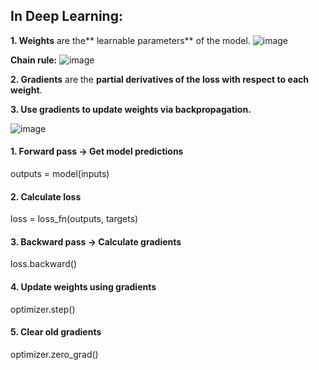## In Deep Learning:
**1. Weights** are the** learnable parameters** of the model.
![image](https://github.com/user-attachments/assets/b91b3aad-892a-4e0f-aafd-3a09de7350fd)

**Chain rule:** ![image](https://github.com/user-attachments/assets/b4c77861-cf43-4d6f-8d35-7b6236c34888)

**2. Gradients** are the **partial derivatives of the loss with respect to each weight**.

**3. Use gradients to update weights via backpropagation.**

![image](https://github.com/user-attachments/assets/71071673-8d69-4cec-910b-cbe1a44ba94e)

#### 1. Forward pass → Get model predictions
outputs = model(inputs)
#### 2. Calculate loss
loss = loss_fn(outputs, targets)
#### 3. Backward pass → Calculate gradients
loss.backward()
#### 4. Update weights using gradients
optimizer.step()
#### 5. Clear old gradients
optimizer.zero_grad()
